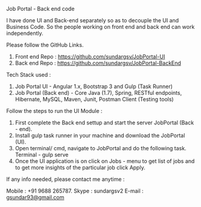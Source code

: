 Job Portal - Back end code

I have done UI and Back-end separately so as to decouple the UI and Business Code. So the people working on front end and back end can work independently. 

Please follow the GitHub Links.
1. Front end Repo :  https://github.com/sundargsv/JobPortal-UI
2. Back end Repo : https://github.com/sundargsv/JobPortal-BackEnd

Tech Stack used :
1. Job Portal UI - Angular 1.x, Bootstrap 3 and Gulp (Task Runner)
2. Job Portal (Back end) - Core Java (1.7), Spring, RESTful endpoints, Hibernate, MySQL, Maven, Junit, Postman Client (Testing tools)

Follow the steps to run the UI Module :

1. First complete the Back end settup and start the server JobPortal (Back - end).
2. Install gulp task runner in your machine and download the JobPortal (UI).
3. Open terminal/ cmd, navigate to JobPortal and do the following task.
          Terminal - gulp serve
4. Once the UI application is on click on Jobs - menu to get list of jobs and to get more insights of the particular job click Apply.

If any info needed, please contact me anytime :

Mobile :  +91 9688 265787.
Skype : sundargsv2
E-mail : gsundar93@gmail.com

